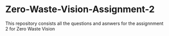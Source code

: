 # Zero-Waste-Vision-Assignment-2
This repository consists all the questions and asnwers for the assignnment 2 for Zero Waste Vision
